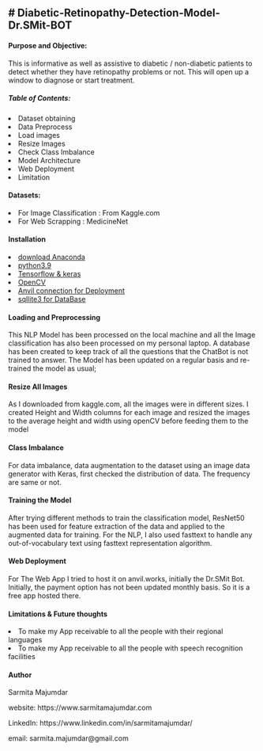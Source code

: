 <!DOCTYPE html PUBLIC "-//W3C//DTD HTML 4.01//EN">
<html>
<head>
  <H2># Diabetic-Retinopathy-Detection-Model-Dr.SMit-BOT</H2>
 
</head>
<body>
<h4>Purpose and Objective:</h4>
  <p>This is informative as well as assistive to diabetic / non-diabetic patients to detect whether they have retinopathy problems or not. This will open up a window to diagnose or start treatment.</p>
<h5>Table of Contents:</h5>
  <li>Dataset obtaining</li>
  <li>Data Preprocess</li>
  <li>Load images</li>
  <li>Resize Images</li>
  <li>Check Class Imbalance</li>
  <li>Model Architecture</li>
  <li>Web Deployment</li>
  <li>Limitation</li>  

<h4>Datasets:</h4>
  <li>For Image Classification : From Kaggle.com </li>
  <li>For Web Scrapping : MedicineNet</li>

<h4>Installation </h4>
  <li><a href="https://www.anaconda.com/">download  Anaconda </li></a>
  <li><a href="https://www.anaconda.com/">python3.9</li></a>
  <li><a href= "https://www.tensorflow.org/">Tensorflow & keras</li></a>
  <li><a href= "https://docs.opencv.org/">OpenCV</li></a>
  <li><a href= "https://anvil.works/">Anvil connection for Deployment</li></a>
  <li><a href= "https://www.sqlite.org/index.html)/">sqllite3 for DataBase</li></a>
  
<h4>Loading and Preprocessing</h4>
<p>This NLP Model has been processed on the local machine and all the Image classification has also been processed on my personal laptop.
A database has been created to keep track of all the questions that the ChatBot is not trained to answer. The Model has been updated on a regular basis and re-trained the model as usual;</p>
<h4>Resize All Images</h4>
<p>As I downloaded from kaggle.com, all the images were in different sizes. I created Height and Width columns for each image and resized the images to the average height and width using openCV before feeding them to the model</p>
<h4>Class Imbalance</h4>
<p>For data imbalance, data augmentation to the dataset using an image data generator with Keras, first checked the distribution of data. The frequency are same or not.</p>
<h4>Training the Model</h4>
<p>After trying different methods to train the classification model, ResNet50 has been used for feature extraction of the data and applied to the augmented data for training. For the NLP, I also used fasttext to handle any out-of-vocabulary text using fasttext representation algorithm.</p>
<h4>Web Deployment</h4>
<p>For The Web App I tried to host it on anvil.works, initially the Dr.SMit Bot.  Initially, the payment option has not been updated monthly basis. So it is a free app hosted there. </p>
<h4>Limitations & Future thoughts</h4>
<p>
<li>To make my App receivable to all the people with their regional languages</li>
<li>To make my App receivable to all the people with speech recognition facilities</li>
<h4>Author</h4>
  <p>Sarmita Majumdar</p>

<p>website: https://www.sarmitamajumdar.com</p>
<p>LinkedIn: https://www.linkedin.com/in/sarmitamajumdar/</p>
<p>email: sarmita.majumdar@gmail.com</p>


